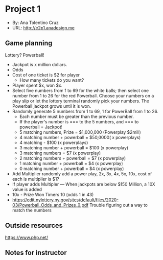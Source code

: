 # Project 1
+ By: Ana Tolentino Cruz
+ URL: <http://e2p1.anadesign.me>

## Game planning
Lottery? Powerball!
- Jackpot is x million dollars.
- Odds
- Cost of one ticket is $2 for player
    - How many tickets do you want?
- Player spent $x, won $x.
- Select five numbers from 1 to 69 for the white balls; then select one number from 1 to 26 for the red
        Powerball. Choose your numbers on a play slip or let the lottery terminal randomly pick your numbers. The
        Powerball jackpot grows until it is won.
- Randomly generate 5 numbers from 1 to 69, 1 for PowerBall from 1 to 26.
    - Each number must be greater than the previous number.
    - If the player's number is === to the 5 numbers, and === to powerball = Jackpot!
    - 5 matching numbers, Prize = $1,000,000 (Powerplay $2mill)
    - 4 matching number + powerball = $50,0000( x powerplays)
    - 4 matching - $100 (x powerplays)
    - 3 matching number + powerball = $100 (x powerplay)
    - 3 matching numbers = $7 (x powerplay)
    - 2 matching numbers + powerball = $7 (x powerplay)
    - 1 matching number + powerball = $4 (x powerplay)
    - 0 matching number + powerball = $4 (x powerplay)
- Add Multiplier randomly add a power play, 2x, 3x, 4x, 5x, 10x, cost of each is multiplier is $1?
- If player adds Multipler — When jackpots are below $150 Million, a 10X value is added
- 10x - Prize Won Timers 10 (odds 1 in 43)
- https://edit.nylottery.ny.gov/sites/default/files/2020-03/Powerball_Odds_and_Prizes_0.pdf
Trouble figuring out a way to match the numbers


## Outside resources
https://www.php.net/

## Notes for instructor
